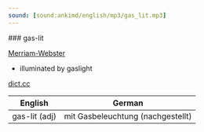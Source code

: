 ```yaml
---
sound: [sound:ankimd/english/mp3/gas_lit.mp3]
---
```


\### gas-lit

[Merriam-Webster](https://www.merriam-webster.com/dictionary/gas-lit)

- illuminated by gaslight

[dict.cc](https://www.dict.cc/gas-lit)

| English        | German       |
| -------------- | ------------ |
| gas-lit (adj) | mit Gasbeleuchtung (nachgestellt) |
